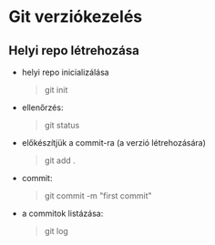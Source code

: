 # Git verziókezelés

## Helyi repo létrehozása

- helyi repo inicializálása
    > git init
- ellenőrzés:
    > git status
- előkészítjük a commit-ra (a verzió létrehozására)
    > git add .
- commit:
    > git commit -m "first commit"
- a commitok listázása:
    > git log